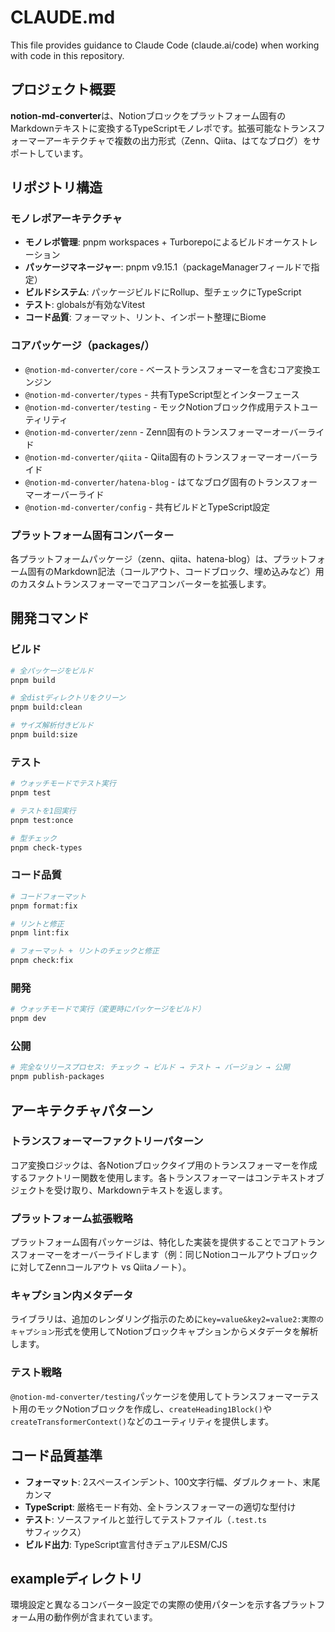 # CLAUDE.md

This file provides guidance to Claude Code (claude.ai/code) when working with code in this repository.

## プロジェクト概要

**notion-md-converter**は、Notionブロックをプラットフォーム固有のMarkdownテキストに変換するTypeScriptモノレポです。拡張可能なトランスフォーマーアーキテクチャで複数の出力形式（Zenn、Qiita、はてなブログ）をサポートしています。

## リポジトリ構造

### モノレポアーキテクチャ
- **モノレポ管理**: pnpm workspaces + Turborepoによるビルドオーケストレーション
- **パッケージマネージャー**: pnpm v9.15.1（packageManagerフィールドで指定）
- **ビルドシステム**: パッケージビルドにRollup、型チェックにTypeScript
- **テスト**: globalsが有効なVitest
- **コード品質**: フォーマット、リント、インポート整理にBiome

### コアパッケージ（packages/）
- `@notion-md-converter/core` - ベーストランスフォーマーを含むコア変換エンジン
- `@notion-md-converter/types` - 共有TypeScript型とインターフェース
- `@notion-md-converter/testing` - モックNotionブロック作成用テストユーティリティ
- `@notion-md-converter/zenn` - Zenn固有のトランスフォーマーオーバーライド
- `@notion-md-converter/qiita` - Qiita固有のトランスフォーマーオーバーライド
- `@notion-md-converter/hatena-blog` - はてなブログ固有のトランスフォーマーオーバーライド
- `@notion-md-converter/config` - 共有ビルドとTypeScript設定

### プラットフォーム固有コンバーター
各プラットフォームパッケージ（zenn、qiita、hatena-blog）は、プラットフォーム固有のMarkdown記法（コールアウト、コードブロック、埋め込みなど）用のカスタムトランスフォーマーでコアコンバーターを拡張します。

## 開発コマンド

### ビルド
```bash
# 全パッケージをビルド
pnpm build

# 全distディレクトリをクリーン
pnpm build:clean

# サイズ解析付きビルド
pnpm build:size
```

### テスト
```bash
# ウォッチモードでテスト実行
pnpm test

# テストを1回実行
pnpm test:once

# 型チェック
pnpm check-types
```

### コード品質
```bash
# コードフォーマット
pnpm format:fix

# リントと修正
pnpm lint:fix

# フォーマット + リントのチェックと修正
pnpm check:fix
```

### 開発
```bash
# ウォッチモードで実行（変更時にパッケージをビルド）
pnpm dev
```

### 公開
```bash
# 完全なリリースプロセス: チェック → ビルド → テスト → バージョン → 公開
pnpm publish-packages
```

## アーキテクチャパターン

### トランスフォーマーファクトリーパターン
コア変換ロジックは、各Notionブロックタイプ用のトランスフォーマーを作成するファクトリー関数を使用します。各トランスフォーマーはコンテキストオブジェクトを受け取り、Markdownテキストを返します。

### プラットフォーム拡張戦略
プラットフォーム固有パッケージは、特化した実装を提供することでコアトランスフォーマーをオーバーライドします（例：同じNotionコールアウトブロックに対してZennコールアウト vs Qiitaノート）。

### キャプション内メタデータ
ライブラリは、追加のレンダリング指示のために`key=value&key2=value2:実際のキャプション`形式を使用してNotionブロックキャプションからメタデータを解析します。

### テスト戦略
`@notion-md-converter/testing`パッケージを使用してトランスフォーマーテスト用のモックNotionブロックを作成し、`createHeading1Block()`や`createTransformerContext()`などのユーティリティを提供します。

## コード品質基準

- **フォーマット**: 2スペースインデント、100文字行幅、ダブルクォート、末尾カンマ
- **TypeScript**: 厳格モード有効、全トランスフォーマーの適切な型付け
- **テスト**: ソースファイルと並行してテストファイル（`.test.ts`サフィックス）
- **ビルド出力**: TypeScript宣言付きデュアルESM/CJS

## exampleディレクトリ

環境設定と異なるコンバーター設定での実際の使用パターンを示す各プラットフォーム用の動作例が含まれています。